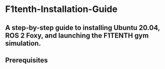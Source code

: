 # F1tenth-Installation-Guide
A step-by-step guide to installing Ubuntu 20.04, ROS 2 Foxy, and launching the F1TENTH gym simulation.
---
## Prerequisites

